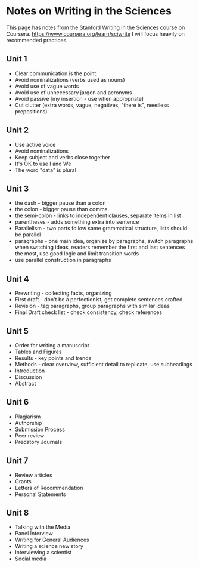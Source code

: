 # Notes on Writing in the Sciences

This page has notes from the Stanford Writing in the Sciences course on Coursera. https://www.coursera.org/learn/sciwrite I will focus heavily on recommended practices.

## Unit 1

* Clear communication is the point.
* Avoid nominalizations (verbs used as nouns)
* Avoid use of vague words
* Avoid use of unnecessary jargon and acronyms
* Avoid passive [my insertion - use when appropriate]
* Cut clutter (extra words, vague, negatives, "there is", needless prepositions)

## Unit 2

* Use active voice
* Avoid nominalizations
* Keep subject and verbs close together
* It's OK to use I and We
* The word "data" is plural

## Unit 3

* the dash - bigger pause than a colon
* the colon - bigger pause than comma
* the semi-colon - links to independent clauses, separate items in list
* parentheses - adds something extra into sentence
* Parallelism - two parts follow same grammatical structure, lists should be parallel
* paragraphs - one main idea, organize by paragraphs, switch paragraphs when switching ideas, readers remember the first and last sentences the most, use good logic and limit transition words
* use parallel construction in paragraphs

## Unit 4

* Prewriting - collecting facts, organizing
* First draft - don't be a perfectionist, get complete sentences crafted
* Revision - tag paragraphs, group paragraphs with similar ideas
* Final Draft check list - check consistency, check references

## Unit 5

* Order for writing a manuscript
* Tables and Figures
* Results - key points and trends
* Methods - clear overview, sufficient detail to replicate, use subheadings
* Introduction
* Discussion
* Abstract

## Unit 6

* Plagiarism
* Authorship
* Submission Process
* Peer review
* Predatory Journals

## Unit 7

* Review articles
* Grants
* Letters of Recommendation
* Personal Statements

## Unit 8

* Talking with the Media
* Panel Interview
* Writing for General Audiences
* Writing a science new story
* Interviewing a scientist
* Social media
